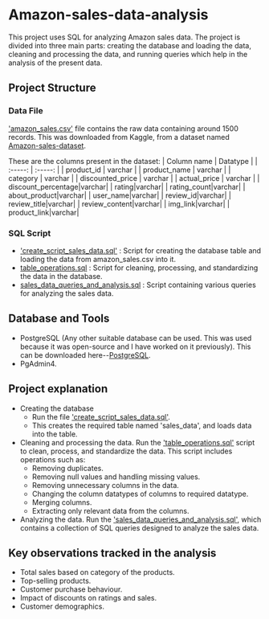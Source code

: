 # Amazon-sales-data-analysis
This project uses SQL for analyzing Amazon sales data. The project is divided into three main parts: creating the database and loading the data, cleaning and processing the data, and running queries which help in the analysis of the present data.

## Project Structure

### Data File
['amazon_sales.csv'](https://github.com/Omsaigadge/Amazon-sales-data-analysis/blob/main/amazon_sales.csv) file contains the raw data containing around 1500 records. This was downloaded from Kaggle, from a dataset named [Amazon-sales-dataset](https://www.kaggle.com/datasets/karkavelrajaj/amazon-sales-dataset).

These are the columns present in the dataset:
| 	Column name	 | 	Datatype	 | 
| 	:-----:	 | 	:-----:	 | 
| 	product_id	| 	varchar	| 
| 	product_name	| 	varchar	| 
| 	category	| 	varchar	| 
| 	discounted_price	| 	varchar	| 
| 	actual_price	| 	varchar	|
|   discount_percentage|varchar|
|   rating|varchar|
|   rating_count|varchar|
|   about_product|varchar|
|   user_name|varchar|
|   review_id|varchar|
|   review_title|varchar|
|   review_content|varchar|
|   img_link|varchar|
|   product_link|varchar|

### SQL Script
- ['create_script_sales_data.sql'](https://github.com/Omsaigadge/Amazon-sales-data-analysis/blob/main/create_script_sales_data.sql) : Script for creating the database table and loading the data from amazon_sales.csv into it.
- [table_operations.sql](https://github.com/Omsaigadge/Amazon-sales-data-analysis/blob/main/table_operations.sql) : Script for cleaning, processing, and standardizing the data in the database.
- [sales_data_queries_and_analysis.sql](https://github.com/Omsaigadge/Amazon-sales-data-analysis/blob/main/sales_data_queries_and_analysis.sql) : Script containing various queries for analyzing the sales data.

## Database and Tools
- PostgreSQL (Any other suitable database can be used. This was used because it was open-source and I have worked on it previously). This can be downloaded here--[PostgreSQL](https://www.postgresql.org/download/).
- PgAdmin4.

## Project explanation
- Creating the database
  - Run the file ['create_script_sales_data.sql'](https://github.com/Omsaigadge/Amazon-sales-data-analysis/blob/main/create_script_sales_data.sql).
  - This creates the required table named 'sales_data', and loads data into the table.
- Cleaning and processing the data. Run the ['table_operations.sql'](https://github.com/Omsaigadge/Amazon-sales-data-analysis/blob/main/table_operations.sql) script to clean, process, and standardize the data. This script includes operations such as:
    - Removing duplicates.
    - Removing null values and handling missing values.
    - Removing unnecessary columns in the data.
    - Changing the column datatypes of columns to required datatype.
    - Merging columns.
    - Extracting only relevant data from the columns.
- Analyzing the data. Run the ['sales_data_queries_and_analysis.sql'](https://github.com/Omsaigadge/Amazon-sales-data-analysis/blob/main/sales_data_queries_and_analysis.sql), which contains a  collection of SQL queries designed to analyze the sales data.
 
## Key observations tracked in the analysis
- Total sales based on category of the products.
- Top-selling products.
- Customer purchase behaviour.
- Impact of discounts on ratings and sales.
- Customer demographics.


